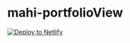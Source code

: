 # mahi-portfolioView
[![Deploy to Netlify](https://www.netlify.com/img/deploy/button.svg)](https://app.netlify.com/start/deploy?repository=https://github.com/mahivai0960-code/mahi-portfolio)
